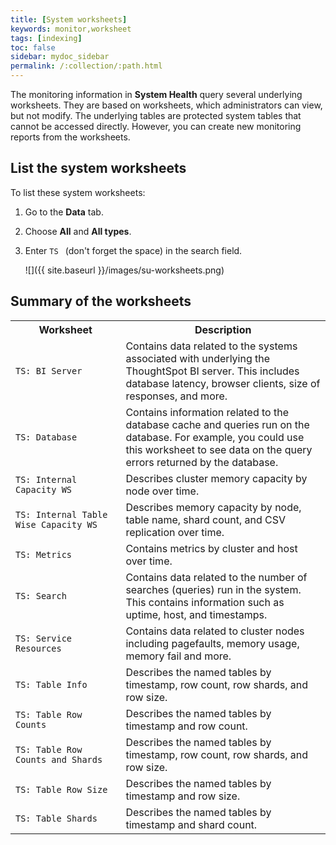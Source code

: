 ```yaml
---
title: [System worksheets]
keywords: monitor,worksheet
tags: [indexing]
toc: false
sidebar: mydoc_sidebar
permalink: /:collection/:path.html
---
```

The monitoring information in **System Health** query several underlying
worksheets. They are based on worksheets, which administrators can view, but not
modify. The underlying tables are protected system tables that cannot be
accessed directly. However, you can create new monitoring reports from the
worksheets.

## List the system worksheets

To list these system worksheets:

1. Go to the **Data** tab.
2. Choose **All** and **All types**.
3. Enter `TS ` (don't forget the space) in the search field.

   ![]({{ site.baseurl }}/images/su-worksheets.png)


## Summary of the worksheets

<table>
<colgroup>
   <col style="width:35%" />
   <col style="width:65%" />
</colgroup>
   <tr>
      <th>Worksheet</th>
      <th>Description</th>
   </tr>
   <tr>
      <td><code class="highlighter-rouge">TS: BI Server</code></td>
      <td>
         Contains data related to the systems associated with underlying the
         ThoughtSpot BI server.  This includes database latency, browser clients, size
         of responses, and more.
      </td>
   </tr>
   <tr>
      <td><code class="highlighter-rouge">TS: Database</code></td>
      <td>
         Contains information related to the database cache and queries run on the database. For example, you could use this worksheet to see data on the query errors returned by the database.
      </td>
   </tr>
   <tr>
      <td><code class="highlighter-rouge">TS: Internal Capacity WS</code></td>
      <td>
         Describes cluster memory capacity by node over time.
      </td>
   </tr>
   <tr>
      <td><code class="highlighter-rouge">TS: Internal Table Wise Capacity WS</code></td>
      <td>
         Describes memory capacity by node, table name, shard count, and CSV replication over time.
      </td>
   </tr>
   <tr>
      <td><code class="highlighter-rouge">TS: Metrics</code></td>
      <td>
         Contains metrics by cluster and host over time.
      </td>
   </tr>
   <tr>
      <td><code class="highlighter-rouge">TS: Search</code></td>
      <td>
         Contains data related to the number of searches (queries) run in the system. This contains
         information such as uptime, host, and timestamps.
      </td>
   </tr>
   <tr>
      <td><code class="highlighter-rouge">TS: Service Resources</code></td>
      <td>
         Contains data related to cluster nodes including pagefaults, memory usage, memory fail and more.
      </td>
   </tr>
   <tr>
      <td><code class="highlighter-rouge">TS: Table Info</code></td>
      <td>
         Describes the named tables by timestamp, row count, row shards, and row size.
      </td>
   </tr>
   <tr>
      <td><code class="highlighter-rouge">TS: Table Row Counts</code></td>
      <td>
         Describes the named tables by timestamp and row count.
      </td>
   </tr>
   <tr>
      <td><code class="highlighter-rouge">TS: Table Row Counts and Shards</code></td>
      <td>
         Describes the named tables by timestamp, row count, row shards, and row size.
      </td>
   </tr>
   <tr>
      <td><code class="highlighter-rouge">TS: Table Row Size</code></td>
      <td>
         Describes the named tables by timestamp and row size.
      </td>
   </tr>
   <tr>
      <td><code class="highlighter-rouge">TS: Table Shards</code></td>
      <td>
         Describes the named tables by timestamp and shard count.
      </td>
   </tr>
</table>
